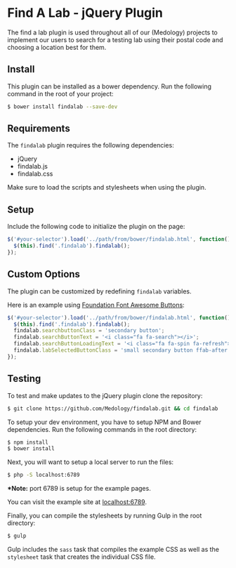 # Find A Lab - jQuery Plugin

The find a lab plugin is used throughout all of our (Medology) projects to implement our users to search
for a testing lab using their postal code and choosing a location best for them.

## Install
This plugin can be installed as a bower dependency. Run the following command in the root of your project:

```bash
$ bower install findalab --save-dev
```

## Requirements

The `findalab` plugin requires the following dependencies:
- jQuery
- findalab.js
- findalab.css

Make sure to load the scripts and stylesheets when using the plugin.

## Setup

Include the following code to initialize the plugin on the page:

```js
$('#your-selector').load('../path/from/bower/findalab.html', function() {
  $(this).find('.findalab').findalab();
});
```

## Custom Options

The plugin can be customized by redefining `findalab` variables.

Here is an example using [Foundation Font Awesome Buttons](https://github.com/joshmedeski/foundation-font-awesome-buttons):

```js
$('#your-selector').load('../path/from/bower/findalab.html', function() {
  $(this).find('.findalab').findalab();
  findalab.searchbuttonClass = 'secondary button';
  findalab.searchButtonText = '<i class="fa fa-search"></i>';
  findalab.searchButtonLoadingText = '<i class="fa fa-spin fa-refresh"></i>';
  findalab.labSelectedButtonClass = 'small secondary button ffab-after fa-arrow-right';
});
```

## Testing

To test and make updates to the jQuery plugin clone the repository:

```bash
$ git clone https://github.com/Medology/findalab.git && cd findalab
```

To setup your dev environment, you have to setup NPM and Bower dependencies. Run the following commands in the root directory:

```bash
$ npm install
$ bower install
```

Next, you will want to setup a local server to run the files:

```bash
$ php -S localhost:6789
```

__*Note:__ port 6789 is setup for the example pages.

You can visit the example site at [localhost:6789](http://localhost:6789).

Finally, you can compile the stylesheets by running Gulp in the root directory:

```bash
$ gulp
```

Gulp includes the `sass` task that compiles the example CSS as well as the `stylesheet` task that creates the individual CSS file.
